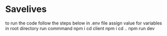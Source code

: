 # Savelives
to run the code follow the steps below in .env file assign value for variables in 
root directory run commmand npm i 
cd client
npm i 
cd .. 
npm run dev
